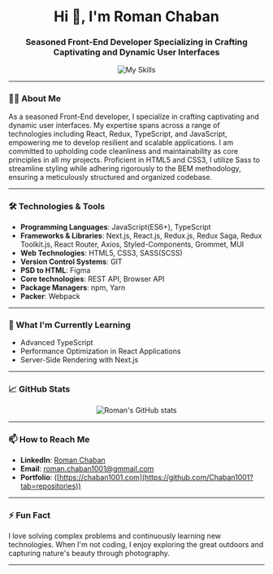 <h1 align="center">Hi 👋, I'm Roman Chaban</h1>
<h3 align="center">Seasoned Front-End Developer Specializing in Crafting Captivating and Dynamic User Interfaces</h3>

<p align="center">
  <img src="https://skillicons.dev/icons?i=html,css,js,git,sass,next,react,typescript,redux,npm,yarn,webpack,figma,styledcomponents,materialui,postman" alt="My Skills" />
</p>

---

### 🧑‍💻 About Me
As a seasoned Front-End developer, I specialize in crafting captivating and dynamic user interfaces. My expertise spans across a range of technologies including React, Redux, TypeScript, and JavaScript, empowering me to develop resilient and scalable applications. I am committed to upholding code cleanliness and maintainability as core principles in all my projects. Proficient in HTML5 and CSS3, I utilize Sass to streamline styling while adhering rigorously to the BEM methodology, ensuring a meticulously structured and organized codebase.

---

### 🛠️ Technologies & Tools
- **Programming Languages**: JavaScript(ES6+), TypeScript
- **Frameworks & Libraries**: Next.js,  React.js, Redux.js,  Redux Saga,
Redux Toolkit.js,  React Router, Axios,
Styled-Components,  Grommet,  MUI
- **Web Technologies**: HTML5,  CSS3,  SASS(SCSS)
- **Version Control Systems**: GIT
- **PSD to HTML**: Figma
- **Core technologies**: REST API,  Browser API
- **Package Managers**: npm, Yarn
- **Packer**: Webpack

---

### 🌱 What I'm Currently Learning
- Advanced TypeScript
- Performance Optimization in React Applications
- Server-Side Rendering with Next.js

---

### 📈 GitHub Stats
<p align="center">
  <img src="https://github-readme-stats.vercel.app/api?username=Roman_Chaban&show_icons=true&theme=radical" alt="Roman's GitHub stats" />
</p>

---

### 📫 How to Reach Me
- **LinkedIn**: [Roman Chaban](https://www.linkedin.com/in/your-linkedin-username/)
- **Email**: roman.chaban1001@gmmail.com
- **Portfolio**: ([https://chaban1001.com](https://github.com/Chaban1001?tab=repositories))

---

### ⚡ Fun Fact
I love solving complex problems and continuously learning new technologies. When I'm not coding, I enjoy exploring the great outdoors and capturing nature's beauty through photography.

---
